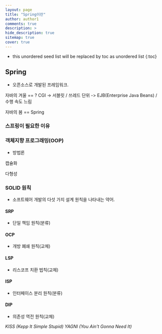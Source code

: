 ```yaml
---
layout: page
title: "Spring이란"
author: author1
comments: true
description: >
hide_description: true
sitemap: true
cover: true
---
```


* this unordered seed list will be replaced by toc as unordered list 
{:toc}

## Spring
- 오픈소스로 개발된 프레임워크.

자바의 겨울 == ?
CGI 
-> 서블릿 / 쓰레드 단위
-> EJB(Enterprise Java Beans) / 수행 속도 느림

자바의 봄 == Spring

### 스프링이 필요한 이유


### 객체지향 프로그래밍(OOP)
- 방법론 

캡슐화 

다형성 

### SOLID 원칙
- 소프트웨어 개발의 다섯 가지 설계 원칙을 나타내는 약어.

#### SRP
- 단일 책임 원칙(분류)

#### OCP
- 개방 폐쇄 원칙(교체)

#### LSP
- 리스코프 치환 법칙(교체)

#### ISP
- 인터페이스 분리 원칙(분류)

#### DIP
- 의존성 역전 원칙(교체)  


*KISS (Kepp It Simple Stupid)*
*YAGNI (You Ain't Gonna Need It)*



